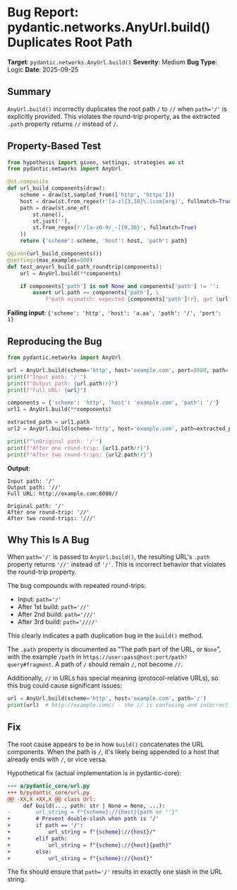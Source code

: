 # Bug Report: pydantic.networks.AnyUrl.build() Duplicates Root Path

**Target**: `pydantic.networks.AnyUrl.build()`
**Severity**: Medium
**Bug Type**: Logic
**Date**: 2025-09-25

## Summary

`AnyUrl.build()` incorrectly duplicates the root path `/` to `//` when `path='/'` is explicitly provided. This violates the round-trip property, as the extracted `.path` property returns `//` instead of `/`.

## Property-Based Test

```python
from hypothesis import given, settings, strategies as st
from pydantic.networks import AnyUrl

@st.composite
def url_build_components(draw):
    scheme = draw(st.sampled_from(['http', 'https']))
    host = draw(st.from_regex(r'[a-z]{3,10}\.(com|org)', fullmatch=True))
    path = draw(st.one_of(
        st.none(),
        st.just(''),
        st.from_regex(r'/[a-z0-9/_-]{0,30}', fullmatch=True)
    ))
    return {'scheme': scheme, 'host': host, 'path': path}

@given(url_build_components())
@settings(max_examples=500)
def test_anyurl_build_path_roundtrip(components):
    url = AnyUrl.build(**components)

    if components['path'] is not None and components['path'] != '':
        assert url.path == components['path'], \
            f"path mismatch: expected {components['path']!r}, got {url.path!r}"
```

**Failing input**: `{'scheme': 'http', 'host': 'a.aa', 'path': '/', 'port': 1}`

## Reproducing the Bug

```python
from pydantic.networks import AnyUrl

url = AnyUrl.build(scheme='http', host='example.com', port=8080, path='/')
print(f"Input path: '/'")
print(f"Output path: {url.path!r}")
print(f"Full URL: {url}")

components = {'scheme': 'http', 'host': 'example.com', 'path': '/'}
url1 = AnyUrl.build(**components)

extracted_path = url1.path
url2 = AnyUrl.build(scheme='http', host='example.com', path=extracted_path)

print(f"\nOriginal path: '/'")
print(f"After one round-trip: {url1.path!r}")
print(f"After two round-trips: {url2.path!r}")
```

**Output**:
```
Input path: '/'
Output path: '//'
Full URL: http://example.com:8080//

Original path: '/'
After one round-trip: '//'
After two round-trips: '///'
```

## Why This Is A Bug

When `path='/'` is passed to `AnyUrl.build()`, the resulting URL's `.path` property returns `'//'` instead of `'/'`. This is incorrect behavior that violates the round-trip property.

The bug compounds with repeated round-trips:
- Input: `path='/'`
- After 1st build: `path='//'`
- After 2nd build: `path='///'`
- After 3rd build: `path='////'`

This clearly indicates a path duplication bug in the `build()` method.

The `.path` property is documented as "The path part of the URL, or `None`", with the example `/path` in `https://user:pass@host:port/path?query#fragment`. A path of `/` should remain `/`, not become `//`.

Additionally, `//` in URLs has special meaning (protocol-relative URLs), so this bug could cause significant issues:
```python
url = AnyUrl.build(scheme='http', host='example.com', path='/')
print(url)  # http://example.com// - the // is confusing and incorrect
```

## Fix

The root cause appears to be in how `build()` concatenates the URL components. When the path is `/`, it's likely being appended to a host that already ends with `/`, or vice versa.

Hypothetical fix (actual implementation is in pydantic-core):
```diff
--- a/pydantic_core/url.py
+++ b/pydantic_core/url.py
@@ -XX,X +XX,X @@ class Url:
     def build(..., path: str | None = None, ...):
-        url_string = f"{scheme}://{host}{path or ''}"
+        # Prevent double-slash when path is '/'
+        if path == '/':
+            url_string = f"{scheme}://{host}/"
+        elif path:
+            url_string = f"{scheme}://{host}{path}"
+        else:
+            url_string = f"{scheme}://{host}"
```

The fix should ensure that `path='/'` results in exactly one slash in the URL string.